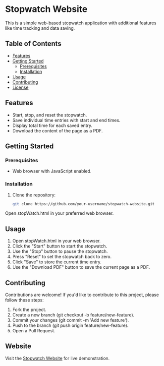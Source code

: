 # Stopwatch Website
This is a simple web-based stopwatch application with additional features like time tracking and data saving.

## Table of Contents

- [Features](#features)
- [Getting Started](#getting-started)
  - [Prerequisites](#prerequisites)
  - [Installation](#installation)
- [Usage](#usage)
- [Contributing](#contributing)
- [License](#license)

## Features

- Start, stop, and reset the stopwatch.
- Save individual time entries with start and end times.
- Display total time for each saved entry.
- Download the content of the page as a PDF.

## Getting Started

### Prerequisites

- Web browser with JavaScript enabled.

### Installation

1. Clone the repository:

   ```bash
   git clone https://github.com/your-username/stopwatch-website.git
Open stopWatch.html in your preferred web browser.

## Usage
1. Open stopWatch.html in your web browser.
2. Click the "Start" button to start the stopwatch.
3. Use the "Stop" button to pause the stopwatch.
4. Press "Reset" to set the stopwatch back to zero.
5. Click "Save" to store the current time entry.
6. Use the "Download PDF" button to save the current page as a PDF.
## Contributing
Contributions are welcome! If you'd like to contribute to this project, please follow these steps:

1. Fork the project.
2. Create a new branch (git checkout -b feature/new-feature).
3. Commit your changes (git commit -m 'Add new feature').
4. Push to the branch (git push origin feature/new-feature).
5. Open a Pull Request.

## Website

Visit the [Stopwatch Website](https://saklain-mustaque.github.io/TimeTrackerLite/stopWatch.html) for live demonstration.

